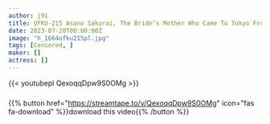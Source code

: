 ```yaml
---
author: j91
title: OFKU-215 Asano Sakurai, The Bride’s Mother Who Came To Tokyo From Morioka
date: 2023-07-20T00:00:00Z
image: "h_1664ofku215pl.jpg"
tags: [Censored, ]
maker: []
actress: []
---
```



{{< youtubepl QexoqqDpw9S0OMg >}}
###

{{% button href="https://streamtape.to/v/QexoqqDpw9S0OMg" icon="fas fa-download" %}}download this video{{% /button %}}
